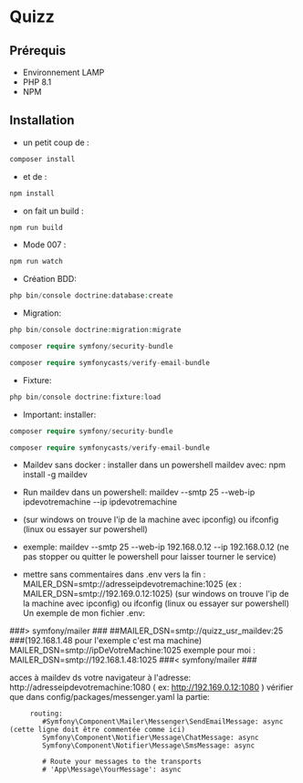 # Quizz

## Prérequis

- Environnement LAMP
- PHP 8.1
- NPM

## Installation

- un petit coup de :
  
```php
composer install
```

- et de :

```php
npm install
```

- on fait un build :

```php
npm run build
```

- Mode 007 :

```php
npm run watch
```

- Création BDD:
  
```php
php bin/console doctrine:database:create
```

- Migration:
  
```php
php bin/console doctrine:migration:migrate
```
```php
composer require symfony/security-bundle
```
```php
composer require symfonycasts/verify-email-bundle
```
- Fixture:
  
```php
php bin/console doctrine:fixture:load    
```
- Important: installer:
```php
composer require symfony/security-bundle
```
```php
composer require symfonycasts/verify-email-bundle
```
- Maildev sans docker : installer dans un powershell maildev avec: npm install -g maildev
- Run maildev dans un powershell: maildev --smtp 25 --web-ip ipdevotremachine --ip ipdevotremachine  
- (sur windows on trouve l'ip de la machine avec ipconfig) ou ifconfig (linux ou essayer sur powershell) 
- exemple:  maildev --smtp 25 --web-ip 192.168.0.12 --ip 192.168.0.12
(ne pas stopper ou quitter le powershell pour laisser tourner le service)

- mettre sans commentaires dans .env vers la fin : MAILER_DSN=smtp://adresseipdevotremachine:1025 (ex : MAILER_DSN=smtp://192.169.0.12:1025)
(sur windows on trouve l'ip de la machine avec ipconfig) ou ifconfig (linux ou essayer sur powershell)
Un exemple de mon fichier .env:

###> symfony/mailer ###
##MAILER_DSN=smtp://quizz_usr_maildev:25
###(192.168.1.48 pour l'exemple c'est ma machine)
MAILER_DSN=smtp://ipDeVotreMachine:1025
exemple pour moi :
MAILER_DSN=smtp://192.168.1.48:1025
###< symfony/mailer ###

acces à maildev ds votre navigateur à l'adresse:  http://adresseipdevotremachine:1080 ( ex: http://192.169.0.12:1080 )
 vérifier que dans config/packages/messenger.yaml la partie:
 
         routing:
            #Symfony\Component\Mailer\Messenger\SendEmailMessage: async (cette ligne doit être commentée comme ici)
            Symfony\Component\Notifier\Message\ChatMessage: async
            Symfony\Component\Notifier\Message\SmsMessage: async

            # Route your messages to the transports
            # 'App\Message\YourMessage': async
